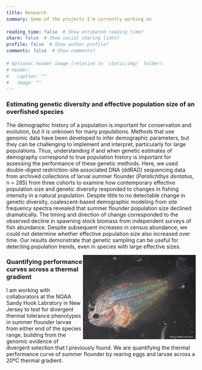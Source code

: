 ```yaml
---
title: Research
summary: Some of the projects I'm currently working on

reading_time: false  # Show estimated reading time?
share: false  # Show social sharing links?
profile: false  # Show author profile?
comments: false  # Show comments?

# Optional header image (relative to `static/img/` folder).
# header:
#   caption: ""
#   image: ""
---
```


### Estimating genetic diversity and effective population size of an overfished species

The demographic history of a population is important for conservation and evolution, but it is unknown for many populations. Methods that use genomic data have been developed to infer demographic parameters, but they can be challenging to implement and interpret, particularly for large populations. Thus, understanding if and when genetic estimates of demography correspond to true population history is important for assessing the performance of these genetic methods. Here, we used double-digest restriction-site associated DNA (ddRAD) sequencing data from archived collections of larval summer flounder (*Paralichthys dentatus*, n = 285) from three cohorts to examine how contemporary effective population size and genetic diversity responded to changes in fishing intensity in a natural population. Despite little to no detectable change in genetic diversity, coalescent-based demographic modeling from site frequency spectra revealed that summer flounder population size declined dramatically. The timing and direction of change corresponded to the observed decline in spawning stock biomass from independent surveys of fish abundance. Despite subsequent increases in census abundance, we could not determine whether effective population size also increased over time. Our results demonstrate that genetic sampling can be useful for detecting population trends, even in species with large effective sizes.

<img align="right" src="/static/img/rainbow_fish.jpg" alt="rainbow_fish" width="300"/> 

### Quantifying performance curves across a thermal gradient

I am working with collaborators at the NOAA Sandy Hook Labratory in New Jersey to test for divergent thermal tolerance phenotypes in summer flounder larvae from either end of the species range, building from the genomic evidence of divergent selection that I previously found. We are quantifying the thermal performance curve of summer flounder by rearing eggs and larvae across a 20ºC thermal gradient.
